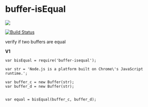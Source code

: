 # buffer-isEqual

<a href="https://nodei.co/npm/buffer-isequal/"><img src="https://nodei.co/npm/buffer-isequal.png?downloads=true"></a>

[![Build Status](https://travis-ci.org/joaquimserafim/buffer-isEqual.png?branch=master)](https://travis-ci.org/joaquimserafim/buffer-isEqual)


verify if two buffers are equal



**V1**

    var bisEqual = require('buffer-isequal');
    
    var str = 'Node.js is a platform built on Chrome\'s JavaScript runtime.';
    
    var buffer_c = new Buffer(str);
    var buffer_d = new Buffer(str);
    
    
    var equal = bisEqual(buffer_c, buffer_d);